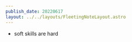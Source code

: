 ```yaml
---
publish_date: 20220617    
layout: ../../layouts/FleetingNoteLayout.astro
---
```

- soft skills are hard